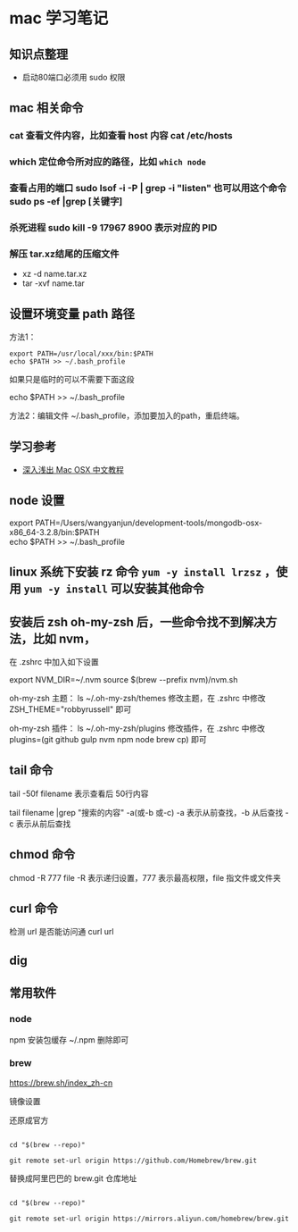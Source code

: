 # mac 学习笔记

## 知识点整理

* 启动80端口必须用 sudo 权限

## mac 相关命令

### cat 查看文件内容，比如查看 host 内容  cat /etc/hosts
### which 定位命令所对应的路径，比如 `which node`
### 查看占用的端口 sudo lsof -i -P | grep -i "listen" 也可以用这个命令 sudo ps -ef |grep [关键字]
### 杀死进程 sudo kill -9 17967       8900 表示对应的 PID

### 解压 tar.xz结尾的压缩文件

* xz -d name.tar.xz
* tar -xvf name.tar

## 设置环境变量 path 路径

方法1：

```
export PATH=/usr/local/xxx/bin:$PATH  
echo $PATH >> ~/.bash_profile  
```
如果只是临时的可以不需要下面这段

echo $PATH >> ~/.bash_profile  

方法2：编辑文件 ~/.bash_profile，添加要加入的path，重启终端。  


## 学习参考

* [深入浅出 Mac OSX 中文教程](http://list.youku.com/albumlist/show?id=18654878&ascending=1&page=1)

## node 设置
export PATH=/Users/wangyanjun/development-tools/mongodb-osx-x86_64-3.2.8/bin:$PATH  
echo $PATH >> ~/.bash_profile

## linux 系统下安装 rz 命令 `yum -y install lrzsz` ，使用 `yum -y install` 可以安装其他命令

## 安装后 zsh oh-my-zsh 后，一些命令找不到解决方法，比如 nvm，

在 .zshrc 中加入如下设置

export NVM_DIR=~/.nvm
source $(brew --prefix nvm)/nvm.sh

oh-my-zsh 主题：  ls ~/.oh-my-zsh/themes 修改主题，在 .zshrc 中修改 ZSH_THEME="robbyrussell" 即可

oh-my-zsh 插件：  ls ~/.oh-my-zsh/plugins 修改插件，在 .zshrc 中修改 plugins=(git github gulp nvm npm node brew cp) 即可

## tail 命令

tail -50f filename 表示查看后 50行内容

tail filename |grep "搜索的内容" -a(或-b 或-c)   -a 表示从前查找，-b 从后查找 -c 表示从前后查找

## chmod 命令
chmod -R 777 file     -R 表示递归设置，777 表示最高权限，file 指文件或文件夹

## curl 命令
检测 url 是否能访问通
curl url

## dig


## 常用软件


### node
npm 安装包缓存 ~/.npm 删除即可

### brew

https://brew.sh/index_zh-cn

镜像设置

还原成官方

```shell

cd "$(brew --repo)"

git remote set-url origin https://github.com/Homebrew/brew.git

```

替换成阿里巴巴的 brew.git 仓库地址

```shell

cd "$(brew --repo)"

git remote set-url origin https://mirrors.aliyun.com/homebrew/brew.git

```
